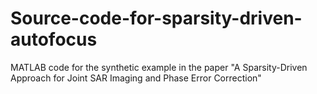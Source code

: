 # Source-code-for-sparsity-driven-autofocus
MATLAB code for the synthetic example in the paper "A Sparsity-Driven Approach for Joint SAR Imaging and Phase Error Correction"
